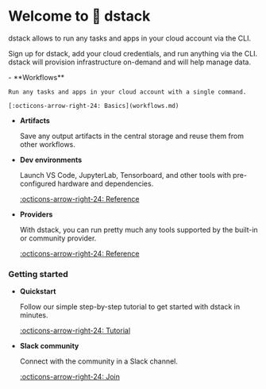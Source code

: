 # Welcome to 🧬 dstack

dstack allows to run any tasks and apps in your cloud account via the CLI.

Sign up for dstack, add your cloud credentials, and run anything via the CLI.
dstack will provision infrastructure on-demand and will help manage data.

[//]: # (TODO: Add links to the cards below)

<div class="grid cards" markdown>
- **Workflows** 

    Run any tasks and apps in your cloud account with a single command.

    [:octicons-arrow-right-24: Basics](workflows.md)

[//]: # (- **On-demand infrastructure** )

[//]: # (    Specify hardware requirements for your workflows as code.)

[//]: # (- **Applications** )

[//]: # (    Deploy AI applications to dstack with a single command.)

- **Artifacts** 

    Save any output artifacts in the central storage and reuse them from other workflows.

- **Dev environments** 

    Launch VS Code, JupyterLab, Tensorboard, and other tools with 
    pre-configured hardware and dependencies.

    [:octicons-arrow-right-24: Reference](providers#dev-environments)

- **Providers** 

    With dstack, you can run pretty much any tools supported by the built-in
    or community provider.

    [:octicons-arrow-right-24: Reference](providers)
</div>

### Getting started

<div class="grid cards" markdown>

- **Quickstart**

    Follow our simple step-by-step tutorial to get started with dstack in minutes.

    [:octicons-arrow-right-24: Tutorial](quickstart.md)

- **Slack community**

    Connect with the community in a Slack channel.

    [:octicons-arrow-right-24: Join](https://github.com/dstackai/dstack-examples)

</div>